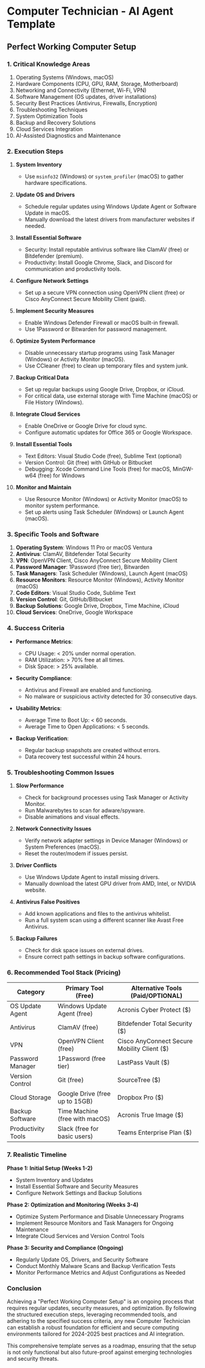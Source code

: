 # Computer Technician - AI Agent Template

## Perfect Working Computer Setup

### 1. Critical Knowledge Areas

1. Operating Systems (Windows, macOS)
2. Hardware Components (CPU, GPU, RAM, Storage, Motherboard)
3. Networking and Connectivity (Ethernet, Wi-Fi, VPN)
4. Software Management (OS updates, driver installations)
5. Security Best Practices (Antivirus, Firewalls, Encryption)
6. Troubleshooting Techniques
7. System Optimization Tools
8. Backup and Recovery Solutions
9. Cloud Services Integration
10. AI-Assisted Diagnostics and Maintenance

### 2. Execution Steps

1. **System Inventory**  
   - Use `msinfo32` (Windows) or `system_profiler` (macOS) to gather hardware specifications.

2. **Update OS and Drivers**  
   - Schedule regular updates using Windows Update Agent or Software Update in macOS.
   - Manually download the latest drivers from manufacturer websites if needed.

3. **Install Essential Software**  
   - Security: Install reputable antivirus software like ClamAV (free) or Bitdefender (premium).
   - Productivity: Install Google Chrome, Slack, and Discord for communication and productivity tools.

4. **Configure Network Settings**  
   - Set up a secure VPN connection using OpenVPN client (free) or Cisco AnyConnect Secure Mobility Client (paid).

5. **Implement Security Measures**  
   - Enable Windows Defender Firewall or macOS built-in firewall.
   - Use 1Password or Bitwarden for password management.

6. **Optimize System Performance**  
   - Disable unnecessary startup programs using Task Manager (Windows) or Activity Monitor (macOS).
   - Use CCleaner (free) to clean up temporary files and system junk.

7. **Backup Critical Data**  
   - Set up regular backups using Google Drive, Dropbox, or iCloud.
   - For critical data, use external storage with Time Machine (macOS) or File History (Windows).

8. **Integrate Cloud Services**  
   - Enable OneDrive or Google Drive for cloud sync.
   - Configure automatic updates for Office 365 or Google Workspace.

9. **Install Essential Tools**  
   - Text Editors: Visual Studio Code (free), Sublime Text (optional)
   - Version Control: Git (free) with GitHub or Bitbucket
   - Debugging: Xcode Command Line Tools (free) for macOS, MinGW-w64 (free) for Windows

10. **Monitor and Maintain**  
    - Use Resource Monitor (Windows) or Activity Monitor (macOS) to monitor system performance.
    - Set up alerts using Task Scheduler (Windows) or Launch Agent (macOS).

### 3. Specific Tools and Software

1. **Operating System**: Windows 11 Pro or macOS Ventura
2. **Antivirus**: ClamAV, Bitdefender Total Security
3. **VPN**: OpenVPN Client, Cisco AnyConnect Secure Mobility Client
4. **Password Manager**: 1Password (free tier), Bitwarden
5. **Task Managers**: Task Scheduler (Windows), Launch Agent (macOS)
6. **Resource Monitors**: Resource Monitor (Windows), Activity Monitor (macOS)
7. **Code Editors**: Visual Studio Code, Sublime Text
8. **Version Control**: Git, GitHub/Bitbucket
9. **Backup Solutions**: Google Drive, Dropbox, Time Machine, iCloud
10. **Cloud Services**: OneDrive, Google Workspace

### 4. Success Criteria

- **Performance Metrics**:
  - CPU Usage: < 20% under normal operation.
  - RAM Utilization: > 70% free at all times.
  - Disk Space: > 25% available.

- **Security Compliance**:
  - Antivirus and Firewall are enabled and functioning.
  - No malware or suspicious activity detected for 30 consecutive days.

- **Usability Metrics**:
  - Average Time to Boot Up: < 60 seconds.
  - Average Time to Open Applications: < 5 seconds.

- **Backup Verification**:
  - Regular backup snapshots are created without errors.
  - Data recovery test successful within 24 hours.

### 5. Troubleshooting Common Issues

1. **Slow Performance**
   - Check for background processes using Task Manager or Activity Monitor.
   - Run Malwarebytes to scan for adware/spyware.
   - Disable animations and visual effects.

2. **Network Connectivity Issues**
   - Verify network adapter settings in Device Manager (Windows) or System Preferences (macOS).
   - Reset the router/modem if issues persist.

3. **Driver Conflicts**
   - Use Windows Update Agent to install missing drivers.
   - Manually download the latest GPU driver from AMD, Intel, or NVIDIA website.

4. **Antivirus False Positives**
   - Add known applications and files to the antivirus whitelist.
   - Run a full system scan using a different scanner like Avast Free Antivirus.

5. **Backup Failures**
   - Check for disk space issues on external drives.
   - Ensure correct path settings in backup software configurations.

### 6. Recommended Tool Stack (Pricing)

| Category | Primary Tool (Free) | Alternative Tools (Paid/OPTIONAL) |
|----------|---------------------|-----------------------------------|
| OS Update Agent | Windows Update Agent (free) | Acronis Cyber Protect ($)
| Antivirus | ClamAV (free) | Bitdefender Total Security ($)
| VPN | OpenVPN Client (free) | Cisco AnyConnect Secure Mobility Client ($)
| Password Manager | 1Password (free tier) | LastPass Vault ($)
| Version Control | Git (free) | SourceTree ($)
| Cloud Storage | Google Drive (free up to 15GB) | Dropbox Pro ($)
| Backup Software | Time Machine (free with macOS) | Acronis True Image ($)
| Productivity Tools | Slack (free for basic users) | Teams Enterprise Plan ($)

### 7. Realistic Timeline

**Phase 1: Initial Setup (Weeks 1-2)**  
- System Inventory and Updates
- Install Essential Software and Security Measures
- Configure Network Settings and Backup Solutions

**Phase 2: Optimization and Monitoring (Weeks 3-4)**  
- Optimize System Performance and Disable Unnecessary Programs
- Implement Resource Monitors and Task Managers for Ongoing Maintenance
- Integrate Cloud Services and Version Control Tools

**Phase 3: Security and Compliance (Ongoing)**  
- Regularly Update OS, Drivers, and Security Software
- Conduct Monthly Malware Scans and Backup Verification Tests
- Monitor Performance Metrics and Adjust Configurations as Needed

### Conclusion

Achieving a "Perfect Working Computer Setup" is an ongoing process that requires regular updates, security measures, and optimization. By following the structured execution steps, leveraging recommended tools, and adhering to the specified success criteria, any new Computer Technician can establish a robust foundation for efficient and secure computing environments tailored for 2024-2025 best practices and AI integration.

This comprehensive template serves as a roadmap, ensuring that the setup is not only functional but also future-proof against emerging technologies and security threats.

